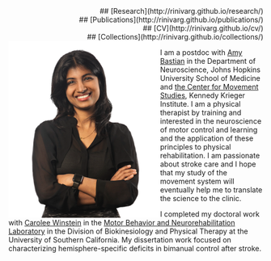 <!-- ---
# 
# title: Rini Varghese
--- -->
<div style="text-align: right"> ## [Research](http://rinivarg.github.io/research/)<br></div>
<div style="text-align: right"> ## [Publications](http://rinivarg.github.io/publications/)<br></div>
<div style="text-align: right"> ## [CV](http://rinivarg.github.io/cv/)<br></div>
<div style="text-align: right"> ## [Collections](http://rinivarg.github.io/collections/)<br></div>
<img src="_data/RVarghese_professional-removebg.png" align = "left" width = "300">

I am a postdoc with [Amy Bastian](https://www.hopkinsmedicine.org/profiles/details/amy-bastian) in the Department of Neuroscience, Johns Hopkins University School of Medicine and [the Center for Movement Studies](https://www.kennedykrieger.org/research/centers-labs-cores/center-for-movement-studies), Kennedy Krieger Institute. I am a physical therapist by training and interested in the neuroscience of motor control and learning and the application of these principles to physical rehabilitation. I am passionate about stroke care and I hope that my study of the movement system will eventually help me to translate the science to the clinic. 

I completed my doctoral work with [Carolee Winstein](https://pt.usc.edu/faculty/carolee-j-winstein-phd-pt-fapta/) in the [Motor Behavior and Neurorehabilitation Laboratory](https://www.mbnl.usc.edu) in the Division of Biokinesiology and Physical Therapy at the University of Southern California. My dissertation work focused on characterizing hemisphere-specific deficits in bimanual control after stroke. 
